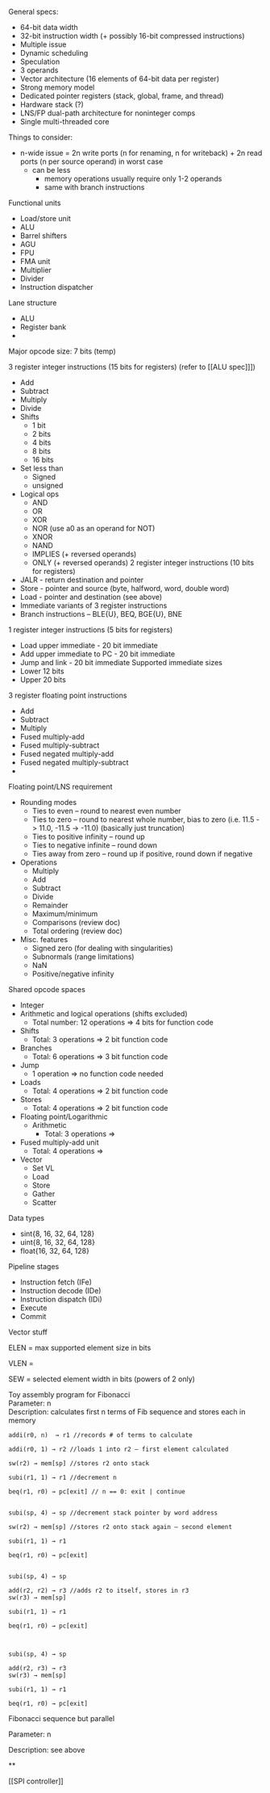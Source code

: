 General specs:
- 64-bit data width  
- 32-bit instruction width (+ possibly 16-bit compressed instructions)  
- Multiple issue   
- Dynamic scheduling  
- Speculation  
- 3 operands  
- Vector architecture (16 elements of 64-bit data per register)
- Strong memory model
- Dedicated pointer registers (stack, global, frame, and thread)
- Hardware stack (?)  
- LNS/FP dual-path architecture for noninteger comps
- Single multi-threaded core  

Things to consider:
- n-wide issue = 2n write ports (n for renaming, n for writeback) + 2n read ports (n per source operand) in worst case
	- can be less
		- memory operations usually require only 1-2 operands
		- same with branch instructions

Functional units
-   Load/store unit
-   ALU
-   Barrel shifters
-   AGU
-   FPU
-   FMA unit
-   Multiplier
-   Divider
-   Instruction dispatcher

Lane structure
- ALU
- Register bank
- 

Major opcode size: 7 bits (temp)

3 register integer instructions (15 bits for registers) (refer to [[ALU spec]]])

-   Add   
-   Subtract
-   Multiply
-   Divide
-   Shifts
	-   1 bit
	-   2 bits
	-   4 bits
	-   8 bits
	-   16 bits
-   Set less than
	- Signed
	- unsigned
-   Logical ops
	- AND
	- OR
	- XOR
	- NOR (use a0 as an operand for NOT)
	- XNOR
	- NAND
	- IMPLIES (+ reversed operands)
	- ONLY (+ reversed operands)
2 register integer instructions (10 bits for registers)
- JALR - return destination and pointer
- Store - pointer and source (byte, halfword, word, double word)
- Load - pointer and destination (see above) 
- Immediate variants of 3 register instructions
- Branch instructions – BLE{U}, BEQ, BGE{U}, BNE  

1 register integer instructions (5 bits for registers)
- Load upper immediate - 20 bit immediate
- Add upper immediate to PC - 20 bit immediate
- Jump and link - 20 bit immediate
Supported immediate sizes
- Lower 12 bits
- Upper 20 bits
  

3 register floating point instructions
- Add
- Subtract
- Multiply
- Fused multiply-add
- Fused multiply-subtract
- Fused negated multiply-add
- Fused negated multiply-subtract
- 
  

Floating point/LNS requirement
- Rounding modes  
	- Ties to even – round to nearest even number  
	- Ties to zero – round to nearest whole number, bias to zero (i.e. 11.5 -> 11.0, -11.5 -> -11.0) (basically just truncation)  
	- Ties to positive infinity – round up  
	- Ties to negative infinite – round down
	- Ties away from zero – round up if positive, round down if negative
- Operations
	- Multiply  
	- Add  
	- Subtract
	- Divide  
	- Remainder
	- Maximum/minimum  
	- Comparisons (review doc)
	- Total ordering (review doc)
-   Misc. features
	- Signed zero (for dealing with singularities)
	- Subnormals (range limitations)
	- NaN
	- Positive/negative infinity


Shared opcode spaces
- Integer
- Arithmetic and logical operations (shifts excluded)
	- Total number: 12 operations => 4 bits for function code  
- Shifts  
	- Total: 3 operations => 2 bit function code  
- Branches
	- Total: 6 operations => 3 bit function code
- Jump
	- 1 operation => no function code needed
- Loads
	- Total: 4 operations => 2 bit function code
- Stores
	- Total: 4 operations => 2 bit function code
- Floating point/Logarithmic
	- Arithmetic
		- Total: 3 operations => 
- Fused multiply-add unit
	- Total: 4 operations => 
- Vector
	- Set VL
	- Load
	- Store  
	- Gather 
	- Scatter

Data types
- sint{8, 16, 32, 64, 128} 
- uint{8, 16, 32, 64, 128}
- float{16, 32, 64, 128}

Pipeline stages
- Instruction fetch (IFe)  
- Instruction decode (IDe)
- Instruction dispatch (IDi)  
- Execute
- Commit

  

Vector stuff

ELEN = max supported element size in bits

VLEN = 

SEW = selected element width in bits (powers of 2 only)

  
  

Toy assembly program for Fibonacci  
Parameter: n  
Description: calculates first n terms of Fib sequence and stores each in memory

```
addi(r0, n)  → r1 //records # of terms to calculate

addi(r0, 1) → r2 //loads 1 into r2 – first element calculated

sw(r2) → mem[sp] //stores r2 onto stack

subi(r1, 1) → r1 //decrement n

beq(r1, r0) → pc[exit] // n == 0: exit | continue  
  

subi(sp, 4) → sp //decrement stack pointer by word address

sw(r2) → mem[sp] //stores r2 onto stack again – second element

subi(r1, 1) → r1 

beq(r1, r0) → pc[exit]  
  

subi(sp, 4) → sp

add(r2, r2) → r3 //adds r2 to itself, stores in r3  
sw(r3) → mem[sp]

subi(r1, 1) → r1

beq(r1, r0) → pc[exit]

  

subi(sp, 4) → sp

add(r2, r3) → r3  
sw(r3) → mem[sp]

subi(r1, 1) → r1

beq(r1, r0) → pc[exit]
```
  

Fibonacci sequence but parallel

Parameter: n

Description: see above

  
**


[[SPI controller]]


